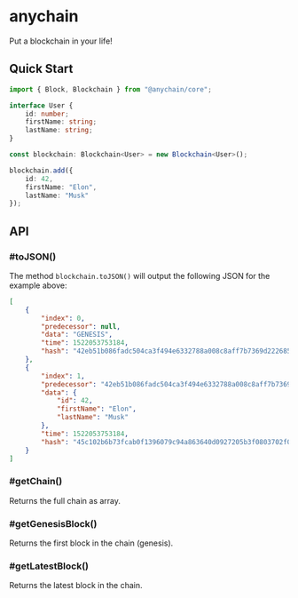 # anychain

Put a blockchain in your life!

## Quick Start

```ts
import { Block, Blockchain } from "@anychain/core";

interface User {
	id: number;
	firstName: string;
	lastName: string;
}

const blockchain: Blockchain<User> = new Blockchain<User>();

blockchain.add({
	id: 42,
	firstName: "Elon",
	lastName: "Musk"
});
```

## API

### #toJSON()

The method `blockchain.toJSON()` will output the following JSON for the example above:

```json
[
	{
		"index": 0,
		"predecessor": null,
		"data": "GENESIS",
		"time": 1522053753184,
		"hash": "42eb51b086fadc504ca3f494e6332788a008c8aff7b7369d22268540e55f1854"
	},
	{
		"index": 1,
		"predecessor": "42eb51b086fadc504ca3f494e6332788a008c8aff7b7369d22268540e55f1854",
		"data": {
			"id": 42,
			"firstName": "Elon",
			"lastName": "Musk"
		},
		"time": 1522053753184,
		"hash": "45c102b6b73fcab0f1396079c94a863640d0927205b3f0803702f047155412f8"
	}
]
```

### #getChain()

Returns the full chain as array.

### #getGenesisBlock()

Returns the first block in the chain (genesis).

### #getLatestBlock()

Returns the latest block in the chain.
